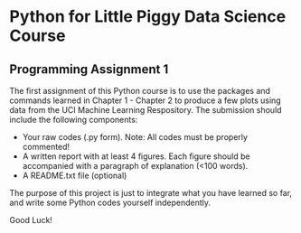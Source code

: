 # Python for Little Piggy Data Science Course
## Programming Assignment 1
The first assignment of this Python course is to use the packages and commands learned in Chapter 1 - Chapter 2 to produce
a few plots using data from the UCI Machine Learning Respository. The submission should include the following components:
* Your raw codes (.py form). Note: All codes must be properly commented!
* A written report with at least 4 figures. Each figure should be accompanied with a paragraph of explanation (<100 words).
* A README.txt file (optional)

 The purpose of this project is just to integrate what you have learned so far, and write some Python codes yourself independently. 
 
 Good Luck!
